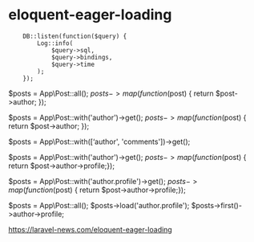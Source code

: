

# eloquent-eager-loading


        DB::listen(function($query) {
            Log::info(
                $query->sql,
                $query->bindings,
                $query->time
            );
        });
    

$posts = App\Post::all();
$posts->map(function ($post) { return $post->author; });

$posts = App\Post::with('author')->get();
$posts->map(function ($post) { return $post->author; });

$posts = App\Post::with([‘author', 'comments'])->get();

$posts = App\Post::with('author')->get();
$posts->map(function ($post) { return $post->author->profile;});

$posts = App\Post::with('author.profile')->get();
$posts->map(function ($post) { return $post->author->profile;});

$posts = App\Post::all();
$posts->load('author.profile');
$posts->first()->author->profile;


https://laravel-news.com/eloquent-eager-loading
